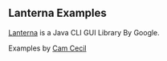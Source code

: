 Lanterna Examples
-----------------

[Lanterna](https://code.google.com/p/lanterna/) is a Java CLI GUI Library By Google.

Examples by [Cam Cecil](http://camcecil.com)